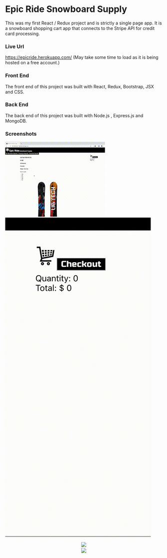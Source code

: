 # Epic Ride Snowboard Supply

This was my first React / Redux project and is strictly a single page app. It is a snowboard shopping cart app that connects to the Stripe API for credit card processing.

### Live Url ###

https://epicride.herokuapp.com/   (May take some time to load as it is being hosted on a free account.)

### Front End ###

The front end of this project was built with React, Redux, Bootstrap, JSX and CSS.

### Back End ###

The back end of this project was built with Node.js , Express.js and MongoDB. 

### Screenshots ###

![](epicride.gif) <br/>
![](checkout.gif)

<p align="center"> 
<img src="https://github.com/rgawick/epic_ride/epicride.gif"><br/>
<img src="https://github.com/rgawick/epic_ride/checkout.gif">
</p>
